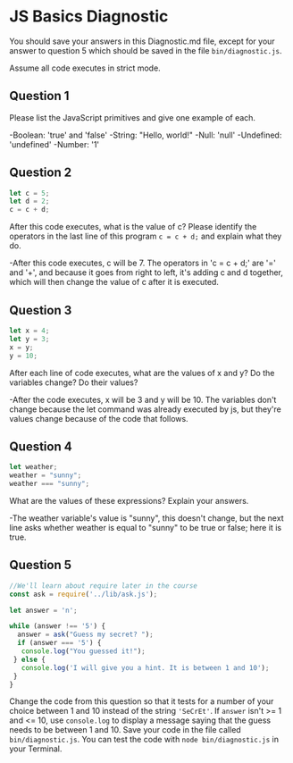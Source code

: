 # JS Basics Diagnostic

You should save your answers in this Diagnostic.md file, except for your answer to
question 5 which should be saved in the file `bin/diagnostic.js`.

Assume all code executes in strict mode.

## Question 1

Please list the JavaScript primitives and give one example of each.

-Boolean: 'true' and 'false'
-String: "Hello, world!"
-Null: 'null'
-Undefined: 'undefined'
-Number: '1'

## Question 2

```js
let c = 5;
let d = 2;
c = c + d;

```

After this code executes, what is the value of c?  Please identify the operators in the last line of this program `c = c + d;` and explain what they do.

-After this code executes, c will be 7. The operators in 'c = c + d;' are '=' and '+', and because it goes from right to left, it's adding c and d together, which will then change the value of c after it is executed.

## Question 3

```js
let x = 4;
let y = 3;
x = y;
y = 10;
```

After each line of code executes, what are the values of x and y?  Do the variables change?  Do their values?

-After the code executes, x will be 3 and y will be 10. The variables don't change because the let command was already executed by js, but they're values change because of the code that follows.

## Question 4

```js
let weather;
weather = "sunny";
weather === "sunny";
```

What are the values of these expressions?  Explain your answers.

-The weather variable's value is "sunny", this doesn't change, but the next line asks whether weather is equal to "sunny" to be true or false; here it is true.

## Question 5

```js
//We'll learn about require later in the course
const ask = require('../lib/ask.js');

let answer = 'n';

while (answer !== '5') {
  answer = ask("Guess my secret? ");
  if (answer === '5') {
   console.log("You guessed it!");
 } else {
   console.log('I will give you a hint. It is between 1 and 10');
 }
}
```

Change the code from this question so that it tests for a number of your choice
between 1 and 10 instead of the string `'SeCrEt'`.  If `answer` isn't >= 1 and
<= 10, use `console.log` to display a message saying that the guess needs to
be between 1 and 10.  Save your code in the file called `bin/diagnostic.js`.
You can test the code with `node bin/diagnostic.js` in your Terminal.
